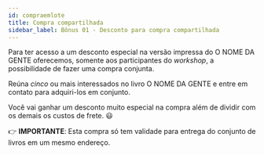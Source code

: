 ```yaml
---
id: compraemlote
title: Compra compartilhada
sidebar_label: Bônus 01 - Desconto para compra compartilhada
---
```

Para ter acesso a um desconto especial na versão impressa do O NOME DA GENTE oferecemos, somente aos participantes do *workshop*, a possibilidade de fazer uma compra conjunta. 

Reúna *cinco* ou mais interessados no livro O NOME DA GENTE
e entre em contato para adquiri-los em conjunto. 

Você vai ganhar um desconto muito especial na compra além de dividir com os demais os custos de frete. 😃

👉 **IMPORTANTE**: Esta compra só tem validade para entrega do conjunto de livros em um mesmo endereço.

